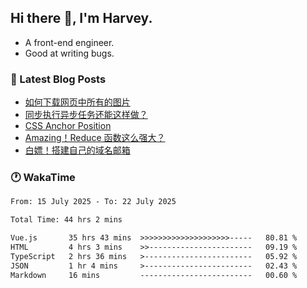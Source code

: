 ## Hi there 👋, I'm Harvey.

- A front-end engineer.
- Good at writing bugs.

### 📖 Latest Blog Posts
<!-- BLOG-POST-LIST:START -->
- [如何下载网页中所有的图片](https://blog.izou.top/posts/download-page-img/)
- [同步执行异步任务还能这样做？](https://blog.izou.top/posts/sync-executed/)
- [CSS Anchor Position](https://blog.izou.top/posts/css-anchor/)
- [Amazing！Reduce 函数这么强大？](https://blog.izou.top/posts/reduce-usage/)
- [白嫖！搭建自己的域名邮箱](https://blog.izou.top/posts/domain-mail/)
<!-- BLOG-POST-LIST:END -->

### 🕐 WakaTime
<!--START_SECTION:waka-->

```txt
From: 15 July 2025 - To: 22 July 2025

Total Time: 44 hrs 2 mins

Vue.js       35 hrs 43 mins  >>>>>>>>>>>>>>>>>>>>-----   80.81 %
HTML         4 hrs 3 mins    >>-----------------------   09.19 %
TypeScript   2 hrs 36 mins   >------------------------   05.92 %
JSON         1 hr 4 mins     >------------------------   02.43 %
Markdown     16 mins         -------------------------   00.60 %
```

<!--END_SECTION:waka-->
